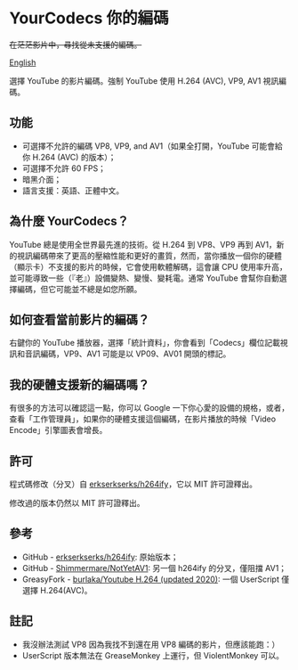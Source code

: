 # YourCodecs 你的編碼

<del>在茫茫影片中，尋找從未支援的編碼。</del>

[English](./README.md)

選擇 YouTube 的影片編碼。強制 YouTube 使用 H.264 (AVC), VP9, AV1 視訊編碼。

## 功能

- 可選擇不允許的編碼 VP8, VP9, and AV1（如果全打開，YouTube 可能會給你 H.264 (AVC) 的版本）；
- 可選擇不允許 60 FPS；
- 暗黑介面；
- 語言支援：英語、正體中文。

## 為什麼 YourCodecs？

YouTube 總是使用全世界最先進的技術。從 H.264 到 VP8、VP9 再到 AV1，新的視訊編碼帶來了更高的壓縮性能和更好的畫質，然而，當你播放一個你的硬體（顯示卡）不支援的影片的時候，它會使用軟體解碼，這會讓 CPU 使用率升高，並可能導致一些（『老』）設備變熱、變慢、變耗電。通常 YouTube 會幫你自動選擇編碼，但它可能並不總是如您所願。

## 如何查看當前影片的編碼？

右鍵你的 YouTube 播放器，選擇「統計資料」，你會看到「Codecs」欄位記載視訊和音訊編碼，VP9、AV1 可能是以 VP09、AV01 開頭的標記。

## 我的硬體支援新的編碼嗎？

有很多的方法可以確認這一點，你可以 Google 一下你心愛的設備的規格，或者，查看「工作管理員」，如果你的硬體支援這個編碼，在影片播放的時候「Video Encode」引擎圖表會增長。

## 許可

程式碼修改（分叉）自 [erkserkserks/h264ify](https://github.com/erkserkserks/h264ify)，它以 MIT 許可證釋出。

修改過的版本仍然以 MIT 許可證釋出。

## 參考

- GitHub - [erkserkserks/h264ify](https://github.com/erkserkserks/h264ify): 原始版本；
- GitHub - [Shimmermare/NotYetAV1](https://github.com/Shimmermare/NotYetAV1): 另一個 h264ify 的分叉，僅阻擋 AV1；
- GreasyFork - [burlaka/Youtube H.264 (updated 2020)](https://greasyfork.org/zh-TW/scripts/415692-youtube-h-264-updated-2020): 一個 UserScript 僅選擇 H.264(AVC)。

## 註記

- 我沒辦法測試 VP8 因為我找不到還在用 VP8 編碼的影片，但應該能跑：）
- UserScript 版本無法在 GreaseMonkey 上運行，但 ViolentMonkey 可以。
